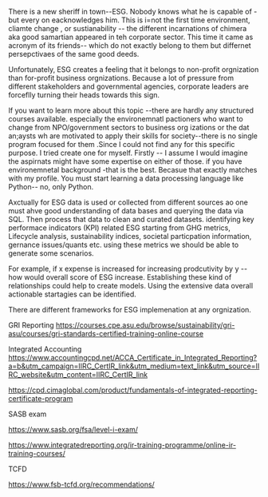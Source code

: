 There is a new sheriff in town--ESG. Nobody knows what he is capable of -but every on eacknowledges him. This is i=not the first time  environment, cliamte change , or sustianability -- the different incarnations  of   chimera  aka good samartian  appeared in teh corporate sector. This time it came as acronym of its friends-- which do not exactly belong to them but differnet persepctivaes of the same good deeds. 

Unfortunately, ESG creates a feeling that it belongs to non-profit orgnization than for-profit business orgnizations. Because a lot of pressure from different stakeholders and governmental agencies, corporate leaders are forceflly turning their heads towards this sign.

If you want to learn more about this topic --there are hardly any structured courses available. especially the environemnatl pactioners who want to change from NPO/government sectors to business org izations or the dat an;aysts wh are motivated to apply their skills for society--there is no single program focused for them .Since I could not find any for this specific purpose. I tried create one for myself. Firstly -- I assume I would imagine the aspirnats might have some expertise on either of those.  if you have environemnetal background -that is the best. Becasue that exactly matches with my profile. You must start learning a data processing language like Python-- no, only Python.

Axctually for ESG data is used or collected from different sources ao one must ahve good understanding of data bases and querying the data via SQL. Then process that data  to clean  and curated datasets. identifying key performace indicators (KPI) related ESG starting from  GHG metrics, Lifecycle analysis, sustainability indices, societal particpation information, gernance issues/quants etc. using these metrics we should be able to generate some scenarios. 

For example, if x expense is increased for increasing prodcutivity by y -- how would overall score of ESG increase. Establishing these kind of relationships could help to create models. Using the extensive data overall actionable startagies can be identified. 

There are different frameworks for ESG implemenation at any orgnization.

GRI Reporting
https://courses.cpe.asu.edu/browse/sustainability/gri-asu/courses/gri-standards-certified-training-online-course

Integrated Accounting
https://www.accountingcpd.net/ACCA_Certificate_in_Integrated_Reporting?a=b&utm_campaign=IIRC_CertIR_link&utm_medium=text_link&utm_source=IIRC_website&utm_content=IIRC_CertIR_link

https://cpd.cimaglobal.com/product/fundamentals-of-integrated-reporting-certificate-program

SASB exam

https://www.sasb.org/fsa/level-i-exam/


https://www.integratedreporting.org/ir-training-programme/online-ir-training-courses/


TCFD

https://www.fsb-tcfd.org/recommendations/

